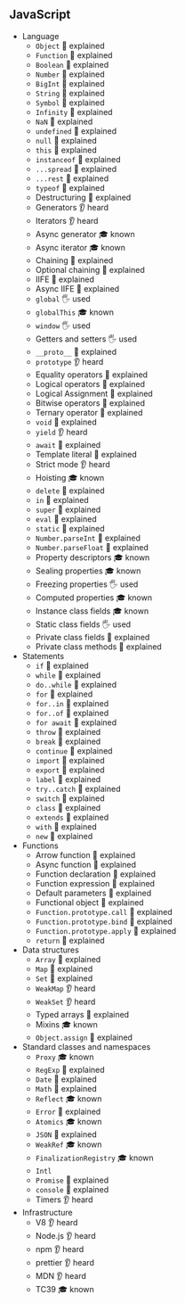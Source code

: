 ## JavaScript

- Language
  - `Object` 🙋 explained
  - `Function` 🙋 explained
  - `Boolean` 🙋 explained
  - `Number` 🙋 explained
  - `BigInt` 🙋 explained
  - `String` 🙋 explained
  - `Symbol` 🙋 explained
  - `Infinity` 🙋 explained
  - `NaN` 🙋 explained
  - `undefined` 🙋 explained
  - `null` 🙋 explained
  - `this` 🙋 explained
  - `instanceof` 🙋 explained
  - `...spread` 🙋 explained
  - `...rest` 🙋 explained
  - `typeof` 🙋 explained
  - Destructuring 🙋 explained
  - Generators 👂 heard
  - Iterators 👂 heard
  - Async generator 🎓 known
  - Async iterator 🎓 known
  - Chaining 🙋 explained
  - Optional chaining 🙋 explained
  - IIFE 🙋 explained
  - Async IIFE 🙋 explained
  - `global` 🖐️ used
  - `globalThis` 🎓 known
  - `window` 🖐️ used
  - Getters and setters 🖐️ used
  - `__proto__` 🙋 explained
  - `prototype` 👂 heard
  - Equality operators 🙋 explained
  - Logical operators 🙋 explained
  - Logical Assignment 🙋 explained
  - Bitwise operators 🙋 explained
  - Ternary operator 🙋 explained
  - `void` 🙋 explained
  - `yield` 👂 heard
  - `await` 🙋 explained
  - Template literal 🙋 explained
  - Strict mode 👂 heard
  - Hoisting 🎓 known
  - `delete` 🙋 explained
  - `in` 🙋 explained
  - `super` 🙋 explained
  - `eval` 🙋 explained
  - `static` 🙋 explained
  - `Number.parseInt` 🙋 explained
  - `Number.parseFloat` 🙋 explained
  - Property descriptors 🎓 known
  - Sealing properties 🎓 known
  - Freezing properties 🖐️ used
  - Computed properties 🎓 known
  - Instance class fields 🎓 known
  - Static class fields 🖐️ used
  - Private class fields 🙋 explained
  - Private class methods 🙋 explained
- Statements
  - `if` 🙋 explained
  - `while` 🙋 explained
  - `do..while` 🙋 explained
  - `for` 🙋 explained
  - `for..in` 🙋 explained
  - `for..of` 🙋 explained
  - `for await` 🙋 explained
  - `throw` 🙋 explained
  - `break` 🙋 explained
  - `continue` 🙋 explained
  - `import` 🙋 explained
  - `export` 🙋 explained
  - `label` 🙋 explained
  - `try..catch` 🙋 explained
  - `switch` 🙋 explained
  - `class` 🙋 explained
  - `extends` 🙋 explained
  - `with` 🙋 explained
  - `new` 🙋 explained
- Functions
  - Arrow function 🙋 explained
  - Async function 🙋 explained
  - Function declaration 🙋 explained
  - Function expression 🙋 explained
  - Default parameters 🙋 explained
  - Functional object 🙋 explained
  - `Function.prototype.call` 🙋 explained
  - `Function.prototype.bind` 🙋 explained
  - `Function.prototype.apply` 🙋 explained
  - `return` 🙋 explained
- Data structures
  - `Array` 🙋 explained
  - `Map` 🙋 explained
  - `Set` 🙋 explained
  - `WeakMap` 👂 heard
  - `WeakSet` 👂 heard
  - Typed arrays 🙋 explained
  - Mixins 🎓 known
  - `Object.assign` 🙋 explained
- Standard classes and namespaces
  - `Proxy` 🎓 known
  - `RegExp` 🙋 explained
  - `Date` 🙋 explained
  - `Math` 🙋 explained
  - `Reflect` 🎓 known
  - `Error` 🙋 explained
  - `Atomics` 🎓 known
  - `JSON` 🙋 explained
  - `WeakRef` 🎓 known
  - `FinalizationRegistry` 🎓 known
  - `Intl`
  - `Promise` 🙋 explained
  - `console` 🙋 explained
  - Timers 👂 heard
- Infrastructure
  - V8 👂 heard
  - Node.js 👂 heard
  - npm 👂 heard
  - prettier 👂 heard
  - MDN 👂 heard
  - TC39 🎓 known
